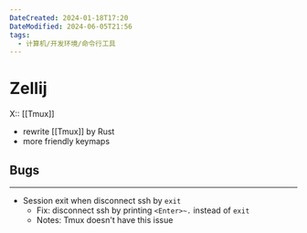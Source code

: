 ```yaml
---
DateCreated: 2024-01-18T17:20
DateModified: 2024-06-05T21:56
tags: 
  - 计算机/开发环境/命令行工具
---
```

# Zellij

X:: [[Tmux]]

- rewrite [[Tmux]] by Rust
- more friendly keymaps

## Bugs
---
- Session exit when disconnect ssh by `exit`
	- Fix: disconnect ssh by printing `<Enter>~.` instead of `exit`
	- Notes: Tmux doesn't have this issue
